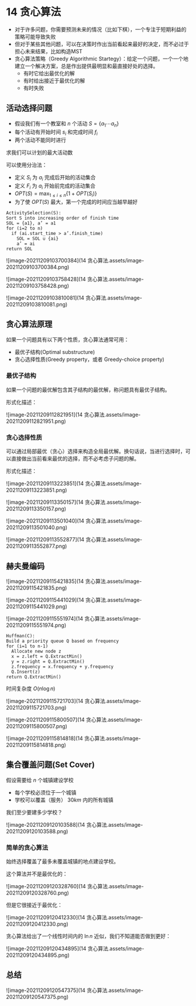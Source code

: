 # 14 贪心算法

* 对于许多问题，你需要预测未来的情况（比如下棋），一个专注于短期利益的策略可能导致失败
* 但对于某些其他问题，可以在决策时作出当前看起来最好的决定，而不必过于担心未来结果，比如构造MST
* 贪心算法策略（Greedy Algorithmic Startegy）：给定一个问题，一个一个地建立一个解决方案，总是作出提供最明显和最直接好处的选择。
  * 有时它给出最优化的解
  * 有时给出接近于最优化的解
  * 有时失败

## 活动选择问题

* 假设我们有一个教室和 $n$ 个活动 $S=\{a_1\cdots a_n\}$
* 每个活动有开始时间 $s_i$ 和完成时间 $f_i$
* 两个活动不能同时进行

求我们可以计划的最大活动数

可以使用分治法：

* 定义 $S_i$ 为 $a_i$ 完成后开始的活动集合
* 定义 $F_i$ 为 $a_i$ 开始前完成的活动集合
* $\displaystyle OPT(S)=\max_{1\leq i\leq n}\{1+OPT(S_i)\}$
* 为了使 $OPT(S)$ 最大，第一个完成的时间应当越早越好

```pseudocode
ActivitySelection(S):
Sort S into increasing order of finish time
SOL = {a1}, a’ = a1
for (i=2 to n)
  if (ai.start_time > a’.finish_time)
    SOL = SOL ∪ {ai}
    a’ = ai
return SOL
```

![image-20211209103700384](14 贪心算法.assets/image-20211209103700384.png)

![image-20211209103758428](14 贪心算法.assets/image-20211209103758428.png)

![image-20211209103810081](14 贪心算法.assets/image-20211209103810081.png)

## 贪心算法原理

如果一个问题具有以下两个性质，贪心算法通常可用：

* 最优子结构(Optimal substructure)
* 贪心选择性质(Greedy property，或者 Greedy-choice property)

### 最优子结构

如果一个问题的最优解包含其子结构的最优解，称问题具有最优子结构。

形式化描述：

![image-20211209112821951](14 贪心算法.assets/image-20211209112821951.png)

### 贪心选择性质

可以通过局部最优（贪心）选择来构造全局最优解。换句话说，当进行选择时，可以直接做出当前看来最优的选择，而不必考虑子问题的解。

形式化描述：

![image-20211209113223851](14 贪心算法.assets/image-20211209113223851.png)



![image-20211209113350157](14 贪心算法.assets/image-20211209113350157.png)

![image-20211209113501040](14 贪心算法.assets/image-20211209113501040.png)

![image-20211209113552877](14 贪心算法.assets/image-20211209113552877.png)

## 赫夫曼编码

![image-20211209115421835](14 贪心算法.assets/image-20211209115421835.png)

![image-20211209115441029](14 贪心算法.assets/image-20211209115441029.png)

![image-20211209115551974](14 贪心算法.assets/image-20211209115551974.png)

```pseudocode
Huffman(C):
Build a priority queue Q based on frequency
for (i=1 to n-1)
  Allocate new node z
  x = z.left = Q.ExtractMin()
  y = z.right = Q.ExtractMin()
  z.frequency = x.frequency + y.frequency
  Q.Insert(z)
return Q.ExtractMin()
```

时间复杂度 $O(n\log n)$

![image-20211209115721703](14 贪心算法.assets/image-20211209115721703.png)

![image-20211209115800507](14 贪心算法.assets/image-20211209115800507.png)

![image-20211209115814818](14 贪心算法.assets/image-20211209115814818.png)

## 集合覆盖问题(Set Cover)

假设需要给 $n$ 个城镇建设学校

* 每个学校必须位于一个城镇
* 学校可以覆盖（服务） $30km$ 内的所有城镇

我们至少要建多少学校？

![image-20211209120103588](14 贪心算法.assets/image-20211209120103588.png)

### 简单的贪心算法

始终选择覆盖了最多未覆盖城镇的地点建设学校。

这个算法并不是最优化的：

![image-20211209120328760](14 贪心算法.assets/image-20211209120328760.png)

但是它很接近于最优化：

![image-20211209120412330](14 贪心算法.assets/image-20211209120412330.png)

贪心算法给出了一个线性时间内的 $\ln n$ 近似，我们不知道能否做到更好：

![image-20211209120434895](14 贪心算法.assets/image-20211209120434895.png)

## 总结

![image-20211209120547375](14 贪心算法.assets/image-20211209120547375.png)